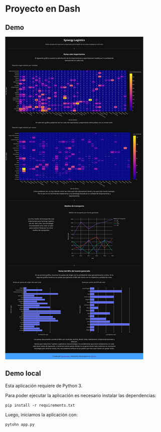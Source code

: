 Proyecto en Dash
================

## Demo

![Demo de la Página Web](./.github/demo-web.png "Demo Página Web")

## Demo local

Esta aplicación requiere de Python 3.

Para poder ejecutar la aplicación es necesario instalar las dependencias:

```shell
pip install -r requirements.txt
```

Luego, iniciamos la aplicación con:

```shell
pytohn app.py
```
